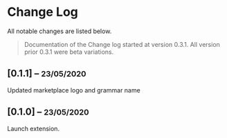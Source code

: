 # Change Log

All notable changes are listed below.

> Documentation of the Change log started at version 0.3.1. All version prior 0.3.1 were beta variations.

## [0.1.1] – <small>23/05/2020</small>

Updated marketplace logo and grammar name

## [0.1.0] – <small>23/05/2020</small>

Launch extension.
